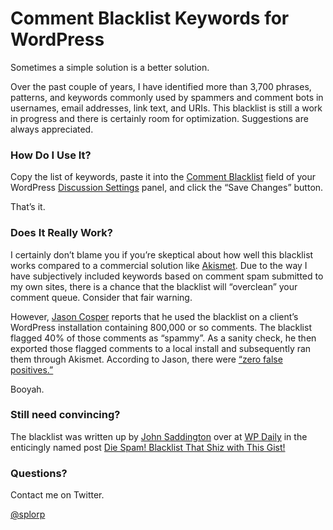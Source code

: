 # Comment Blacklist Keywords for WordPress

Sometimes a simple solution is a better solution.

Over the past couple of years, I have identified more than 3,700 phrases, patterns, and keywords commonly used by spammers and comment bots in usernames, email addresses, link text, and URIs. This blacklist is still a work in progress and there is certainly room for optimization. Suggestions are always appreciated.

### How Do I Use It?

Copy the list of keywords, paste it into the [Comment Blacklist](http://codex.wordpress.org/Combating_Comment_Spam#Comment_Blacklist) field of your WordPress [Discussion Settings](http://codex.wordpress.org/Settings_Discussion_Screen) panel, and click the “Save Changes” button.

That’s it.

### Does It Really Work?

I certainly don’t blame you if you’re skeptical about how well this blacklist works compared to a commercial solution like [Akismet](http://akismet.com/). Due to the way I have subjectively included keywords based on comment spam submitted to my own sites, there is a chance that the blacklist will “overclean” your comment queue. Consider that fair warning.

However, [Jason Cosper](https://github.com/boogah) reports that he used the blacklist on a client’s WordPress installation containing 800,000 or so comments. The blacklist flagged 40% of those comments as “spammy”. As a sanity check, he then exported those flagged comments to a local install and subsequently ran them through Akismet. According to Jason, there were [“zero false positives.”](https://twitter.com/boogah/status/292031513590128640)

Booyah.

### Still need convincing?

The blacklist was written up by [John Saddington](http://john.do/) over at [WP Daily](http://john.do/) in the enticingly named post [Die Spam! Blacklist That Shiz with This Gist!](http://wpdaily.co/comment-blacklist-gist/)

### Questions?

Contact me on Twitter.

[@splorp](https://twitter.com/splorp)